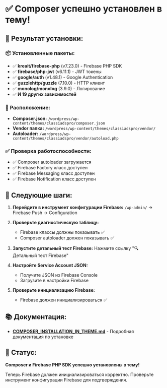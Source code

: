 # ✅ Composer успешно установлен в тему!

## 🎉 **Результат установки:**

### 📦 **Установленные пакеты:**
- ✅ **kreait/firebase-php** (v7.23.0) - Firebase PHP SDK
- ✅ **firebase/php-jwt** (v6.11.1) - JWT токены  
- ✅ **google/auth** (v1.48.1) - Google Authentication
- ✅ **guzzlehttp/guzzle** (7.10.0) - HTTP клиент
- ✅ **monolog/monolog** (3.9.0) - Логирование
- ✅ **И 19 других зависимостей**

### 📍 **Расположение:**
- **Composer.json:** `/wordpress/wp-content/themes/classiadspro/composer.json`
- **Vendor папка:** `/wordpress/wp-content/themes/classiadspro/vendor/`
- **Autoloader:** `/wordpress/wp-content/themes/classiadspro/vendor/autoload.php`

### ✅ **Проверка работоспособности:**
- ✅ Composer autoloader загружается
- ✅ Firebase Factory класс доступен
- ✅ Firebase Messaging класс доступен
- ✅ Firebase Notification класс доступен

## 🚀 **Следующие шаги:**

1. **Перейдите в инструмент конфигурации Firebase:**
   `/wp-admin/` → Firebase Push → Configuration

2. **Проверьте диагностическую таблицу:**
   - Firebase классы должны показывать ✅
   - Composer autoloader должен показывать ✅

3. **Запустите детальный тест Firebase:**
   Нажмите ссылку "🔍 Детальный тест Firebase"

4. **Настройте Service Account JSON:**
   - Получите JSON из Firebase Console
   - Загрузите в настройки Firebase

5. **Проверьте инициализацию Firebase:**
   - Firebase должен инициализироваться ✅

## 📚 **Документация:**
- **[COMPOSER_INSTALLATION_IN_THEME.md](COMPOSER_INSTALLATION_IN_THEME.md)** - Подробная документация по установке

## 🎯 **Статус:**
**Composer и Firebase PHP SDK успешно установлены в тему!**

Теперь Firebase должен инициализироваться корректно. Проверьте инструмент конфигурации Firebase для подтверждения.

